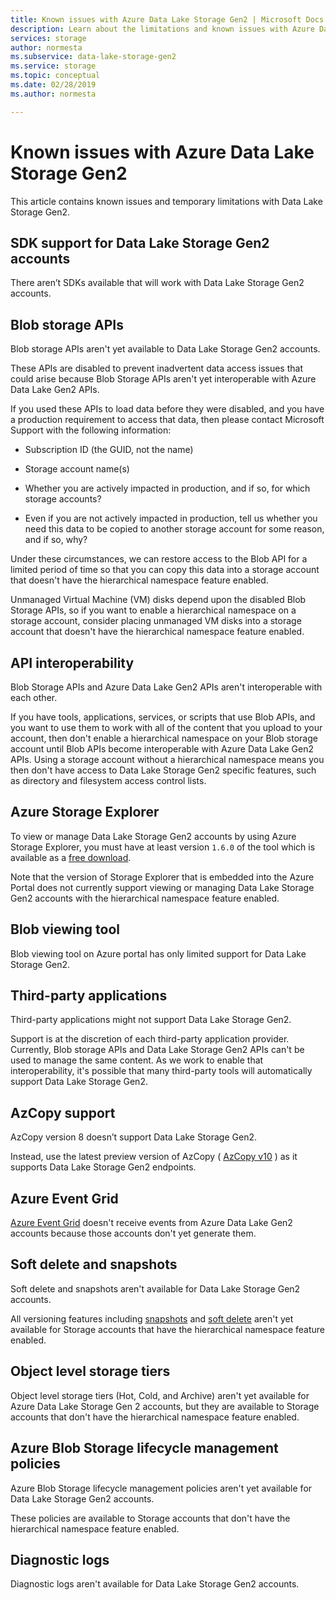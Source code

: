 ```yaml
---
title: Known issues with Azure Data Lake Storage Gen2 | Microsoft Docs
description: Learn about the limitations and known issues with Azure Data Lake Storage Gen2
services: storage
author: normesta
ms.subservice: data-lake-storage-gen2
ms.service: storage
ms.topic: conceptual
ms.date: 02/28/2019
ms.author: normesta

---
```

# Known issues with Azure Data Lake Storage Gen2

This article contains known issues and temporary limitations with Data Lake Storage Gen2.

## SDK support for Data Lake Storage Gen2 accounts

There aren’t SDKs available that will work with Data Lake Storage Gen2 accounts.

## Blob storage APIs

Blob storage APIs aren't yet available to Data Lake Storage Gen2 accounts.

These APIs are disabled to prevent inadvertent data access issues that could arise because Blob Storage APIs aren't yet interoperable with Azure Data Lake Gen2 APIs.

If you used these APIs to load data before they were disabled, and you have a production requirement to access that data, then please contact Microsoft Support with the following information:

* Subscription ID (the GUID, not the name)

* Storage account name(s)

* Whether you are actively impacted in production, and if so, for which storage accounts?

* Even if you are not actively impacted in production, tell us whether you need this data to be copied to another storage account for some reason, and if so, why?

Under these circumstances, we can restore access to the Blob API for a limited period of time so that you can copy this data into a storage account that doesn't have the hierarchical namespace feature enabled.

Unmanaged Virtual Machine (VM) disks depend upon the disabled Blob Storage APIs, so if you want to enable a hierarchical namespace on a storage account, consider placing unmanaged VM disks into a storage account that doesn't have the hierarchical namespace feature enabled.

## API interoperability

Blob Storage APIs and Azure Data Lake Gen2 APIs aren't interoperable with each other.

If you have tools, applications, services, or scripts that use Blob APIs, and you want to use them to work with all of the content that you upload to your account, then don't enable a hierarchical namespace on your Blob storage account until Blob APIs become interoperable with Azure Data Lake Gen2 APIs. Using a storage account without a hierarchical namespace means you then don't have access to Data Lake Storage Gen2 specific features, such as directory and filesystem access control lists.

## Azure Storage Explorer

To view or manage Data Lake Storage Gen2 accounts by using Azure Storage Explorer, you must have at least version `1.6.0` of the tool which is available as a [free download](https://azure.microsoft.com/features/storage-explorer/).

Note that the version of Storage Explorer that is embedded into the Azure Portal does not currently support viewing or managing Data Lake Storage Gen2 accounts with the hierarchical namespace feature enabled.

## Blob viewing tool

Blob viewing tool on Azure portal has only limited support for Data Lake Storage Gen2.

## Third-party applications

Third-party applications might not support Data Lake Storage Gen2.

Support is at the discretion of each third-party application provider. Currently, Blob storage APIs and Data Lake Storage Gen2 APIs can't be used to manage the same content. As we work to enable that interoperability, it's possible that many third-party tools will automatically support Data Lake Storage Gen2.

## AzCopy support

AzCopy version 8 doesn’t support Data Lake Storage Gen2.

Instead, use the latest preview version of AzCopy ( [AzCopy v10](https://docs.microsoft.com/azure/storage/common/storage-use-azcopy-v10?toc=%2fazure%2fstorage%2ftables%2ftoc.json) ) as it supports Data Lake Storage Gen2 endpoints.

## Azure Event Grid

[Azure Event Grid](https://azure.microsoft.com/services/event-grid/) doesn't receive events from Azure Data Lake Gen2 accounts because those accounts don't yet generate them.  

## Soft delete and snapshots

Soft delete and snapshots aren't available for Data Lake Storage Gen2 accounts.

All versioning features including [snapshots](https://docs.microsoft.com/rest/api/storageservices/creating-a-snapshot-of-a-blob) and [soft delete](https://docs.microsoft.com/azure/storage/blobs/storage-blob-soft-delete) aren't yet available for Storage accounts that have the hierarchical namespace feature enabled.

## Object level storage tiers

Object level storage tiers (Hot, Cold, and Archive) aren't yet available for Azure Data Lake Storage Gen 2 accounts, but they are available to Storage accounts that don't have the hierarchical namespace feature enabled.

## Azure Blob Storage lifecycle management policies

Azure Blob Storage lifecycle management policies aren't yet available for Data Lake Storage Gen2 accounts.

These policies are available to Storage accounts that don't have the hierarchical namespace feature enabled.

## Diagnostic logs

Diagnostic logs aren't available for Data Lake Storage Gen2 accounts.
